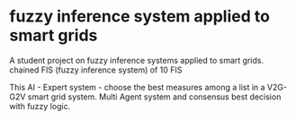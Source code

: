 # fuzzy inference system applied to smart grids
A student project on fuzzy inference systems applied to smart grids. 
chained FIS (fuzzy inference system) of 10 FIS

This AI - Expert system - choose the best measures among a list in a V2G-G2V smart grid system. Multi Agent system and consensus best decision with fuzzy logic.

